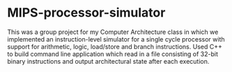 # MIPS-processor-simulator

This was a group project for my Computer Architecture class in which we implemented an instruction-level simulator for a single cycle processor with support for arithmetic, logic, load/store and branch instructions. Used C++ to build command line application which read in a file consisting of 32-bit binary instructions and output architectural state after each execution.
